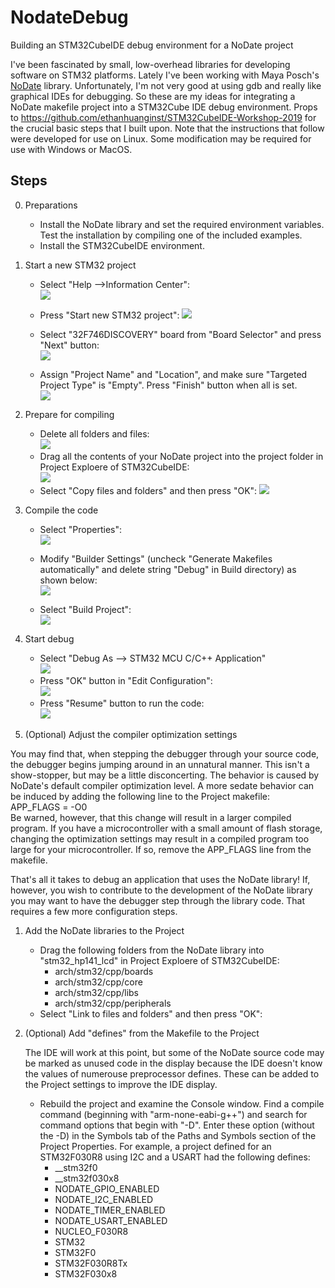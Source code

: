 # NodateDebug
Building an STM32CubeIDE debug environment for a NoDate project

I've been fascinated by small, low-overhead libraries for developing software on STM32 platforms.  Lately I've been working with Maya Posch's [NoDate](https://github.com/MayaPosch/Nodate) library.  Unfortunately, I'm not very good at using gdb and really like graphical IDEs for debugging.  So these are my ideas for integrating a NoDate makefile project into a STM32Cube IDE debug environment.  Props to https://github.com/ethanhuanginst/STM32CubeIDE-Workshop-2019 for the crucial basic steps that I built upon.  Note that the instructions that follow were developed for use on Linux.  Some modification may be required for use with Windows or MacOS.

## Steps

0. Preparations
   * Install the NoDate library and set the required environment variables.  Test the installation by compiling one of the included examples.
   * Install the STM32CubeIDE environment.

1. Start a new STM32 project
   
   * Select "Help -->Information Center":  
     ![](images/stm32_hp141_lcd-start-new-project-0.png)
   
     
   
   * Press "Start new STM32 project":
     ![](images/stm32_hp141_lcd-start-new-project-1.png)
   * Select "32F746DISCOVERY" board from "Board Selector" and press "Next" button:  
     ![](images/stm32_hp141_lcd-start-new-project-2.png)
   * Assign "Project Name" and "Location", and make sure "Targeted Project Type" is "Empty". Press "Finish" button when all is set.  
     ![](images/stm32_hp141_lcd-start-new-project-3.png)
   
5. Prepare for compiling   
   * Delete all folders and files:  
![](images/stm32_hp141_lcd-start-new-project-5.png)
   * Drag all the contents of your NoDate project into the project folder in Project Exploere of STM32CubeIDE:  
     ![](images/stm32_hp141_lcd-start-new-project-6.png)
   * Select "Copy files and folders" and then press "OK":
![](images/stm32_hp141_lcd-start-new-project-7.png)
   
8. Compile the code
   
   * Select "Properties":  
![](images/stm32_hp141_lcd-start-new-project-9.png)
   
   * Modify "Builder Settings" (uncheck "Generate Makefiles automatically" and delete string "Debug" in Build directory) as shown below:  
![](images/stm32_hp141_lcd-start-new-project-10.png)
     
   * Select "Build Project":  
![](images/stm32_hp141_lcd-start-new-project-8.png)
     
     

11. Start debug

    * Select "Debug As --> STM32 MCU C/C++ Application"  
    ![](images/stm32_hp141_lcd-start-new-project-11.png)
    * Press "OK" button in "Edit Configuration":  
    ![](images/stm32_hp141_lcd-start-new-project-13.png)
    * Press "Resume" button to run the code:  
    ![](images/stm32_hp141_lcd-start-new-project-12.png)


12. (Optional) Adjust the compiler optimization settings

You may find that, when stepping the debugger through your source code, the debugger begins jumping around in an unnatural manner.  This isn't a show-stopper, but may be a little disconcerting.  The behavior is caused by NoDate's default compiler optimization level.  A more sedate behavior can be induced by adding the following line to the Project makefile:\
	APP_FLAGS = -O0\
Be warned, however, that this change will result in a larger compiled program.  If you have a microcontroller with a small amount of flash storage, changing the optimization settings may result in a compiled program too large for your microcontroller.  If so, remove the APP_FLAGS line from the makefile.

   
That's all it takes to debug an application that uses the NoDate library!  If, however, you wish to contribute to the development of the NoDate library you may want to have the debugger step through the library code.  That requires a few more configuration steps.
   
1. Add the NoDate libraries to the Project   
    * Drag the following folders from the NoDate library into "stm32_hp141_lcd" in Project Exploere of STM32CubeIDE:  
        * arch/stm32/cpp/boards
        * arch/stm32/cpp/core
        * arch/stm32/cpp/libs
        * arch/stm32/cpp/peripherals
    * Select "Link to files and folders" and then press "OK":
     
2. (Optional) Add "defines" from the Makefile to the Project

   The IDE will work at this point, but some of the NoDate source code may be marked as unused code in the display because the IDE doesn't know the values of numerouse preprocessor defines.  These can be added to the Project settings to improve the IDE display.
      * Rebuild the project and examine the Console window.  Find a compile command (beginning with "arm-none-eabi-g++") and search for command options that begin with "-D".  Enter these option (without the -D) in the Symbols tab of the Paths and Symbols section of the Project Properties.  For example, a project defined for an STM32F030R8 using I2C and a USART had the following defines:
        * __stm32f0
        * __stm32f030x8
        * NODATE_GPIO_ENABLED
        * NODATE_I2C_ENABLED
        * NODATE_TIMER_ENABLED
        * NODATE_USART_ENABLED
        * NUCLEO_F030R8
        * STM32
        * STM32F0
        * STM32F030R8Tx
        * STM32F030x8




